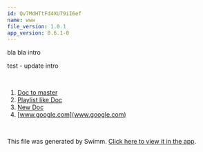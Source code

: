```yaml
---
id: Qv7MdHTtFd4XU79iI6ef
name: www
file_version: 1.0.1
app_version: 0.6.1-0
---
```


<!-- Intro - Do not remove this comment --> 
 bla bla intro

test - update intro

<br/>

<!-- Steps - Do not remove this comment --> 
1. [Doc to master](http://localhost:5000/#/repos/U0sVB7lC9at5XPOW1TBW/docs/FJ1CA0atRFTqmNXqgNxD) 
2. [Playlist like Doc](playlist-like-doc.nhHzH.sw.md) 
3. [New Doc](http://localhost:5000/#/repos/U0sVB7lC9at5XPOW1TBW/docs/h2hypcQMACn2kfjyzxI3) 
4. [www.google.com](www.google.com) 


<br/>

This file was generated by Swimm. [Click here to view it in the app](http://localhost:5000/#/repos/Z2l0aHViJTNBJTNBc3ItZXh0ZW5zaW9uJTNBJTNBZG91ZWs=/docs/Qv7MdHTtFd4XU79iI6ef).